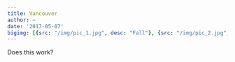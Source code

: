 ```yaml
---
title: Vancouver
author: ~
date: '2017-05-07'
bigimg: [{src: "/img/pic_1.jpg", desc: "Fall"}, {src: "/img/pic_2.jpg", desc: "Winter"}]
---
```


Does this work?

